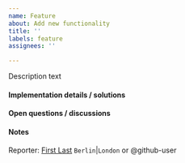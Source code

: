 ```yaml
---
name: Feature
about: Add new functionality
title: ''
labels: feature
assignees: ''

---
```


Description text

#### Implementation details / solutions

#### Open questions / discussions

#### Notes

Reporter: [First Last](https://automatikvisu-yr29663.slack.com/team/) `Berlin`|`London` or @github-user
